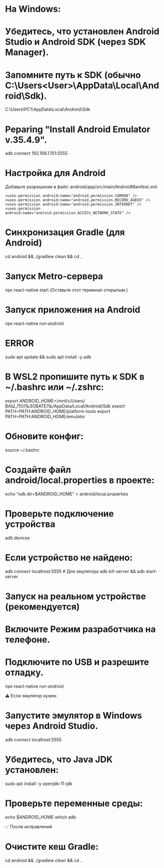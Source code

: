 # На Windows:
# Убедитесь, что установлен Android Studio и Android SDK (через SDK Manager).
# Запомните путь к SDK (обычно C:\Users\<User>\AppData\Local\Android\Sdk).
C:\Users\PC1\AppData\Local\Android\Sdk
# Peparing "Install Android Emulator v.35.4.9".

adb connect 192.168.1.151:5555 

# Настройка для Android
   Добавьте разрешения в файл:
   android/app/src/main/AndroidManifest.xml
```
<uses-permission android:name="android.permission.CAMERA" />
<uses-permission android:name="android.permission.RECORD_AUDIO" />
<uses-permission android:name="android.permission.INTERNET" />
<uses-permission android:name="android.permission.ACCESS_NETWORK_STATE" />
```
# Синхронизация Gradle (для Android)
cd android && ./gradlew clean && cd ..

# Запуск Metro-сервера
npx react-native start
(Оставьте этот терминал открытым.)

# Запуск приложения на Android
npx react-native run-android

# ERROR
sudo apt update && sudo apt install -y adb

# В WSL2 пропишите путь к SDK в ~/.bashrc или ~/.zshrc:
export ANDROID_HOME=/mnt/c/Users/ВАШ_ПОЛЬЗОВАТЕЛЬ/AppData/Local/Android/Sdk
export PATH=$PATH:$ANDROID_HOME/platform-tools
export PATH=$PATH:$ANDROID_HOME/emulator

# Обновите конфиг:
source ~/.bashrc

# Создайте файл android/local.properties в проекте:
echo "sdk.dir=$ANDROID_HOME" > android/local.properties

# Проверьте подключение устройства
adb devices

# Если устройство не найдено:
adb connect localhost:5555  # Для эмулятора
adb kill-server && adb start-server


# Запуск на реальном устройстве (рекомендуется)
# Включите Режим разработчика на телефоне.
# Подключите по USB и разрешите отладку.
npx react-native run-android


⚠️ Если эмулятор нужен
# Запустите эмулятор в Windows через Android Studio.
adb connect localhost:5555


# Убедитесь, что Java JDK установлен:
sudo apt install -y openjdk-11-jdk

# Проверьте переменные среды:
echo $ANDROID_HOME
which adb


✅ После исправлений
# Очистите кеш Gradle:
cd android && ./gradlew clean && cd ..